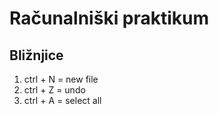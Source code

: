 # Računalniški praktikum
## Bližnjice
 1. ctrl + N = new file 
 3. ctrl + Z = undo
 4. ctrl + A = select all
